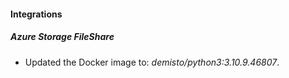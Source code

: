 #### Integrations
##### Azure Storage FileShare
- Updated the Docker image to: *demisto/python3:3.10.9.46807*.
